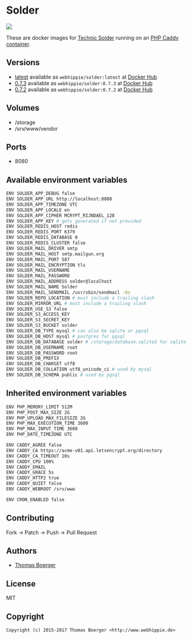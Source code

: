 # Solder

[![](https://images.microbadger.com/badges/image/webhippie/solder.svg)](https://microbadger.com/images/webhippie/solder "Get your own image badge on microbadger.com")

These are docker images for [Technic Solder](https://github.com/TechnicPack/TechnicSolder) running on an [PHP Caddy container](https://registry.hub.docker.com/u/webhippie/php-caddy/).


## Versions

* [latest](https://github.com/dockhippie/solder/tree/master) available as ```webhippie/solder:latest``` at [Docker Hub](https://registry.hub.docker.com/u/webhippie/solder/)
* [0.7.3](https://github.com/dockhippie/solder/tree/0.7.3) available as ```webhippie/solder:0.7.3``` at [Docker Hub](https://registry.hub.docker.com/u/webhippie/solder/)
* [0.7.2](https://github.com/dockhippie/solder/tree/0.7.2) available as ```webhippie/solder:0.7.2``` at [Docker Hub](https://registry.hub.docker.com/u/webhippie/solder/)


## Volumes

* /storage
* /srv/www/vendor


## Ports

* 8080


## Available environment variables

```bash
ENV SOLDER_APP_DEBUG false
ENV SOLDER_APP_URL http://localhost:8080
ENV SOLDER_APP_TIMEZONE UTC
ENV SOLDER_APP_LOCALE en
ENV SOLDER_APP_CIPHER MCRYPT_RIJNDAEL_128
ENV SOLDER_APP_KEY # gets generated if not provided
ENV SOLDER_REDIS_HOST redis
ENV SOLDER_REDIS_PORT 6379
ENV SOLDER_REDIS_DATABASE 0
ENV SOLDER_REDIS_CLUSTER false
ENV SOLDER_MAIL_DRIVER smtp
ENV SOLDER_MAIL_HOST smtp.mailgun.org
ENV SOLDER_MAIL_PORT 587
ENV SOLDER_MAIL_ENCRYPTION tls
ENV SOLDER_MAIL_USERNAME
ENV SOLDER_MAIL_PASSWORD
ENV SOLDER_MAIL_ADDRESS solder@localhost
ENV SOLDER_MAIL_NAME Solder
ENV SOLDER_MAIL_SENDMAIL /usr/sbin/sendmail -bs
ENV SOLDER_REPO_LOCATION # must include a trailing slash
ENV SOLDER_MIRROR_URL # must include a trailing slash
ENV SOLDER_USE_S3 false
ENV SOLDER_S3_ACCESS_KEY
ENV SOLDER_S3_SECRET_KEY
ENV SOLDER_S3_BUCKET solder
ENV SOLDER_DB_TYPE mysql # can also be sqlite or pgsql
ENV SOLDER_DB_HOST mysql # postgres for pgsql
ENV SOLDER_DB_DATABASE solder # /storage/database.sqlite3 for sqlite
ENV SOLDER_DB_USERNAME root
ENV SOLDER_DB_PASSWORD root
ENV SOLDER_DB_PREFIX
ENV SOLDER_DB_CHARSET utf8
ENV SOLDER_DB_COLLATION utf8_unicode_ci # used by mysql
ENV SOLDER_DB_SCHEMA public # used by pgsql
```


## Inherited environment variables

```bash
ENV PHP_MEMORY_LIMIT 512M
ENV PHP_POST_MAX_SIZE 2G
ENV PHP_UPLOAD_MAX_FILESIZE 2G
ENV PHP_MAX_EXECUTION_TIME 3600
ENV PHP_MAX_INPUT_TIME 3600
ENV PHP_DATE_TIMEZONE UTC
```

```bash
ENV CADDY_AGREE false
ENV CADDY_CA https://acme-v01.api.letsencrypt.org/directory
ENV CADDY_CA_TIMEOUT 10s
ENV CADDY_CPU 100%
ENV CADDY_EMAIL
ENV CADDY_GRACE 5s
ENV CADDY_HTTP2 true
ENV CADDY_QUIET false
ENV CADDY_WEBROOT /srv/www
```

```bash
ENV CRON_ENABLED false
```


## Contributing

Fork -> Patch -> Push -> Pull Request


## Authors

* [Thomas Boerger](https://github.com/tboerger)


## License

MIT


## Copyright

```
Copyright (c) 2015-2017 Thomas Boerger <http://www.webhippie.de>
```
